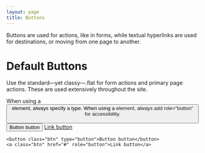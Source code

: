 ```yaml
---
layout: page
title: Buttons
---
```


Buttons are used for actions, like in forms, while textual hyperlinks are used for destinations, or moving from one page to another.

# Default Buttons

Use the standard—yet classy—.flat for form actions and primary page actions. These are used extensively throughout the site.

When using a <button> element, always specify a type. When using a <a> element, always add role="button" for accessibility.

<button class="btn" type="button">Button button</button>
<a class="btn" href="#" role="button">Link button</a>

```
<button class="btn" type="button">Button button</button>
<a class="btn" href="#" role="button">Link button</a>
```

